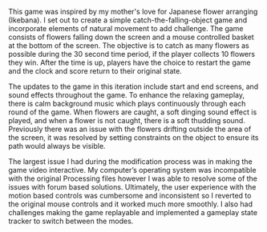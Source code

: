 
This game was inspired by my mother's love for Japanese flower arranging (Ikebana). I set out to create a simple catch-the-falling-object game and incorporate elements of natural movement to add challenge. The game consists of flowers falling down the screen and a mouse controlled basket at the bottom of the screen. The objective is to catch as many flowers as possible during the 30 second time period, if the player collects 10 flowers they win. After the time is up, players have the choice to restart the game and the clock and score return to their original state.

The updates to the game in this iteration include start and end screens, and sound effects throughout the game. To enhance the relaxing gameplay, there is calm background music which plays continuously through each round of the game. When flowers are caught, a soft dinging sound effect is played, and when a flower is not caught, there is a soft thudding sound. Previously there was an issue with the flowers drifting outside the area of the screen, it was resolved by setting constraints on the object to ensure its path would always be visible.

The largest issue I had during the modification process was in making the game video interactive. My computer’s operating system was incompatible with the original Processing files however I was able to resolve some of the issues with forum based solutions. Ultimately, the user experience with the motion based controls was cumbersome and inconsistent so I reverted to the original mouse controls and it worked much more smoothly. I also had challenges making the game replayable and implemented a gameplay state tracker to switch between the modes.

![]()
![]()
![]()
